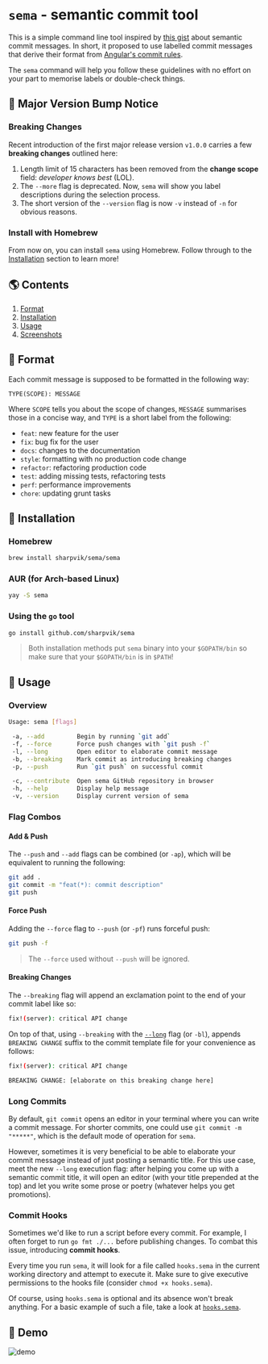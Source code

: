 # `sema` - semantic commit tool

This is a simple command line tool inspired by [this gist][gist] about semantic
commit messages. In short, it proposed to use labelled commit messages that
derive their format from [Angular's commit rules][angular].

[gist]: https://gist.github.com/joshbuchea/6f47e86d2510bce28f8e7f42ae84c716
[angular]: https://github.com/angular/angular.js/blob/master/DEVELOPERS.md#commits

The `sema` command will help you follow these guidelines with no effort on your
part to memorise labels or double-check things.

## 🚨 Major Version Bump Notice

### Breaking Changes

Recent introduction of the first major release version `v1.0.0` carries a few
**breaking changes** outlined here:

1. Length limit of 15 characters has been removed from the **change scope**
   field: _developer knows best_ (LOL).
2. The `--more` flag is deprecated. Now, `sema` will show you label descriptions
   during the selection process.
3. The short version of the `--version` flag is now `-v` instead of `-n` for
   obvious reasons.

### Install with Homebrew

From now on, you can install `sema` using Homebrew. Follow through to the
[Installation](#install) section to learn more!

## 🌎 Contents

1. [Format](#format)
2. [Installation](#install)
3. [Usage](#usage)
4. [Screenshots](#demo)

## <a name="format"></a> 🍭 Format

Each commit message is supposed to be formatted in the following way:

```
TYPE(SCOPE): MESSAGE
```

Where `SCOPE` tells you about the scope of changes, `MESSAGE` summarises those
in a concise way, and `TYPE` is a short label from the following:

- `feat`: new feature for the user
- `fix`: bug fix for the user
- `docs`: changes to the documentation
- `style`: formatting with no production code change
- `refactor`: refactoring production code
- `test`: adding missing tests, refactoring tests
- `perf`: performance improvements
- `chore`: updating grunt tasks

## <a name="install"></a> 🚀 Installation

### Homebrew

```bash
brew install sharpvik/sema/sema
```

### AUR (for Arch-based Linux)

```bash
yay -S sema
```

### Using the `go` tool

```bash
go install github.com/sharpvik/sema
```

> Both installation methods put `sema` binary into your `$GOPATH/bin` so make
> sure that your `$GOPATH/bin` is in `$PATH`!

## <a name="usage"></a> 🔭 Usage

### Overview

```bash
Usage: sema [flags]

 -a, --add         Begin by running `git add`
 -f, --force       Force push changes with `git push -f`
 -l, --long        Open editor to elaborate commit message
 -b, --breaking    Mark commit as introducing breaking changes
 -p, --push        Run `git push` on successful commit

 -c, --contribute  Open sema GitHub repository in browser
 -h, --help        Display help message
 -v, --version     Display current version of sema
```

### Flag Combos

#### Add & Push

The `--push` and `--add` flags can be combined (or `-ap`), which will be
equivalent to running the following:

```bash
git add .
git commit -m "feat(*): commit description"
git push
```

#### Force Push

Adding the `--force` flag to `--push` (or `-pf`) runs forceful push:

```bash
git push -f
```

> The `--force` used without `--push` will be ignored.

#### Breaking Changes

The `--breaking` flag will append an exclamation point to the end of your commit
label like so:

```bash
fix!(server): critical API change
```

On top of that, using `--breaking` with the [`--long`](#long) flag (or `-bl`),
appends `BREAKING CHANGE` suffix to the commit template file for your
convenience as follows:

```bash
fix!(server): critical API change

BREAKING CHANGE: [elaborate on this breaking change here]
```

### <a name="long"></a> Long Commits

By default, `git commit` opens an editor in your terminal where you can write a
commit message. For shorter commits, one could use `git commit -m "*****"`,
which is the default mode of operation for `sema`.

However, sometimes it is very beneficial to be able to elaborate your commit
message instead of just posting a semantic title. For this use case, meet the
new `--long` execution flag: after helping you come up with a semantic commit
title, it will open an editor (with your title prepended at the top) and let you
write some prose or poetry (whatever helps you get promotions).

### Commit Hooks

Sometimes we'd like to run a script before every commit. For example, I often
forget to run `go fmt ./...` before publishing changes. To combat this issue,
introducing **commit hooks**.

Every time you run `sema`, it will look for a file called `hooks.sema` in the
current working directory and attempt to execute it. Make sure to give executive
permissions to the hooks file (consider `chmod +x hooks.sema`).

Of course, using `hooks.sema` is optional and its absence won't break anything.
For a basic example of such a file, take a look at
[`hooks.sema`](./example/hooks.sema).

## <a name="demo"></a> 🌌 Demo

![demo](img/demo.gif)
